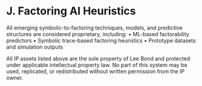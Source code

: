 # J. Factoring AI Heuristics

All emerging symbolic-to-factoring techniques, models, and predictive structures are considered proprietary, including:
• ML-based factorability predictors
• Symbolic trace-based factoring heuristics
• Prototype datasets and simulation outputs

All IP assets listed above are the sole property of Lee Bond and protected under applicable intellectual property law. No part of this system may be used, replicated, or redistributed without written permission from the IP owner.


